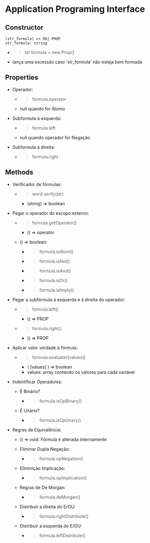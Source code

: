 # Application Programing Interface

## Constructor
	(str_formula) => Obj PROP
	str_formula: string

- > let formula = new Prop()

- lança uma excessão caso 'str_formula' não esteja bem formada


## Properties

- Operador: 
	- > formula.operator
	- null quando for Átomo

- Subformula à esquerda:
	- > formula.left
	- null quando operador for Negação

- Subformula à direita:
	- > formula.right


## Methods

- Verificador de fórmulas:
	- > word.verify(str)
		- (string) => boolean

- Pegar o operador do escopo externo:
	- > formula.getOperator()
		- () => operator

	- () => boolean:
		- > formula.isAtom()
		- > formula.isNot()
		- > formula.isAnd()
		- > formula.isOr()
		- > formula.isImply()

- Pegar a subfórmula à esquerda e à direita do operador:
	- > formula.left()
		- () => PROP

	- > formula.right()
		- () => PROP

- Aplicar valor verdade à fórmula:
	- > formula.evaluate([values])
		- ( [values] ) => boolean
		- values: array contendo os valores para cada variável

- Indentificar Operadores:

	- É Binário?
		- > formula.isOpBinary()

	- É Unário?
		- > formula.isOpUnary()

- Regras de Equivalência:
	- () => void: Fórmula é alterada internamente

	- Eliminar Dupla Negação:
		- > formula.opNegation()

	- Eliminição Implicação:
		- > formula.opImplication()

	- Regras de De Morgan:
		- > formula.deMorgan()

	- Distribuir a direita do E/OU:
		- > formula.rightDistribute()

	- Distribuir a esquerda do E/OU:
		- > formula.leftDistribute()
